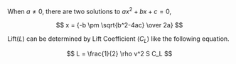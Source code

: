 When $a \ne 0$, there are two solutions to $ax^2 + bx + c = 0$,

$$
x = {-b \pm \sqrt{b^2-4ac} \over 2a}
$$

Lift($L$) can be determined by Lift Coefficient ($C_L$) like the following equation.

$$
L = \frac{1}{2} \rho v^2 S C_L
$$
